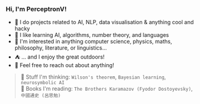 ### Hi, I'm PerceptronV!

- 🦾 I do projects related to AI, NLP, data visualisation & anything cool and hacky
- 🧠 I like learning AI, algorithms, number theory, and languages
- 🧩 I'm interested in anything computer science, physics, maths, philosophy, literature, or linguistics...
- ⛺ ... and I enjoy the great outdoors!
- 🤝 Feel free to reach out about anything!

> 💭 Stuff I'm thinking: `Wilson's theorem`, `Bayesian learning`, `neurosymbolic AI` <br/>
> 📖 Books I'm reading: `The Brothers Karamazov (Fyodor Dostoyevsky)`, `中國通史 (呂思勉)`
